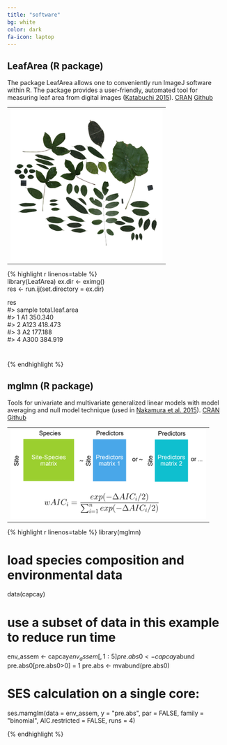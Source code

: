 ```yaml
---
title: "software"
bg: white
color: dark
fa-icon: laptop
---
```


## LeafArea (R package)
The package LeafArea allows one to conveniently run ImageJ software within R. The package provides a user-friendly, automated tool for measuring leaf area from digital images ([Katabuchi 2015](http://link.springer.com/article/10.1007/s11284-015-1307-x)). [CRAN](https://cran.r-project.org/web/packages/LeafArea/index.html) [Github](https://github.com/mattocci27/LeafArea)

<!-- put image here later -->
<center>
    <table class="table">
        <tr>
          <td class="cell">
            <img class="image" src="/img/test.001.png" style="width:350px">
          </td>
        </tr>
    </table>
</center>

{% highlight r linenos=table %}  
library(LeafArea)
ex.dir <- eximg()  
res <- run.ij(set.directory = ex.dir)  

res  
#>   sample  total.leaf.area  
#> 1     A1         350.340  
#> 2   A123         418.473  
#> 3     A2         177.188  
#> 4   A300         384.919  
#

{% endhighlight %}

## mglmn (R package)
Tools for univariate and multivariate generalized linear models with model averaging and null model technique (used in [Nakamura et al. 2015](http://onlinelibrary.wiley.com/doi/10.1111/jbi.12520/full)). [CRAN](https://cran.r-project.org/web/packages/mglmn/index.html) [Github](https://github.com/mattocci27/mglmn)

<center>
    <table class="table">
        <tr>
          <td class="cell">
            <img class="image" src="/img/mglmn_site.png" style="width:450px">
          </td>
        </tr>
    </table>
</center>

{% highlight r linenos=table %}
library(mglmn)

# load species composition and environmental data
data(capcay)

# use a subset of data in this example to reduce run time
env_assem <- capcay$env_assem[,1:5]
pre.abs0 <- capcay$abund
pre.abs0[pre.abs0>0] = 1
pre.abs <- mvabund(pre.abs0)

# SES calculation on a single core:
ses.mamglm(data = env_assem, y = "pre.abs", par = FALSE, family = "binomial", AIC.restricted = FALSE, runs = 4)

{% endhighlight %}
